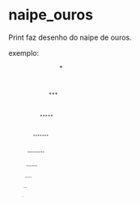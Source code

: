 # naipe_ouros
Print faz desenho do naipe de ouros.

exemplo:
<p><code>              * </p>
<p><code>             *** </p>
<p><code>            ***** </p>
<p><code>           ******* </p>
<p><code>          ********* </p>
<p><code>           ******* </p>
<p><code>            ***** </p>
<p><code>             *** </p>
<p><code>              * </p>

